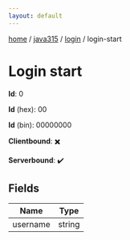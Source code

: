 ```yaml
---
layout: default
---
```


[home](/)  /  [java315](/protocol/java315)  /  [login](/protocol/java315/login)  /  login-start

# Login start

**Id**: 0

**Id** (hex): 00

**Id** (bin): 00000000

**Clientbound**: ✖️

**Serverbound**: ✔️

## Fields

Name | Type
---|---
username | string

